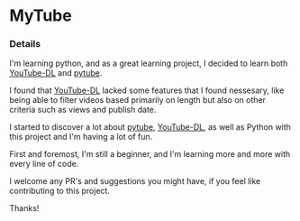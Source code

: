 
# MyTube

### Details

I'm learning python, and as a great learning project, I decided to learn both [YouTube-DL](https://github.com/ytdl-org/[YouTube-DL](https://github.com/ytdl-org/youtube-dl)) and [pytube](https://github.com/pytube/pytube).

I found that [YouTube-DL](https://github.com/ytdl-org/youtube-dl) lacked some features that I found nessesary, like being able to filter videos based primarily on length but also on other criteria such as views and publish date.

I started to discover a lot about [pytube](https://github.com/pytube/pytube), [YouTube-DL](https://github.com/ytdl-org/youtube-dl), as well as Python with this project and I'm having a lot of fun.

First and foremost, I'm still a beginner, and I'm learning more and more with every line of code.

I welcome any PR's and suggestions you might have, if you feel like contributing to this project.

Thanks!
